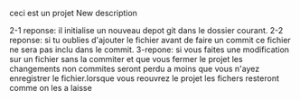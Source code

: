 ceci est un projet
New description 

2-1 reponse: il initialise un nouveau depot git dans le dossier courant.
2-2 reponse: si tu oublies d'ajouter le fichier avant de faire un commit ce fichier ne sera pas inclu dans le  commit.
3-repone: si vous faites une modification sur un fichier sans la commiter et que vous fermer le projet les changements non commites seront perdu a moins que vous n'ayez enregistrer le fichier.lorsque vous reouvrez le projet les fichers resteront comme on les a laisse